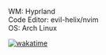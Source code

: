 WM: Hyprland \
Code Editor: evil-helix/nvim \
OS: Arch Linux

[![wakatime](https://wakatime.com/badge/user/1770871d-539e-4acc-85db-976dae244f9c.svg)](https://wakatime.com/@1770871d-539e-4acc-85db-976dae244f9c)
